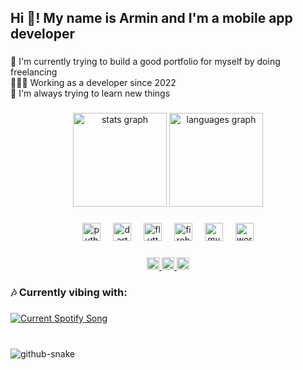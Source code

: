 <h2 align="left">Hi 👋! My name is Armin and I'm a mobile app developer</h2>

###

<p align="left">🛜 I'm currently trying to build a good portfolio for myself by doing freelancing<br>👨🏼‍💻 Working as a developer since 2022<br>🌱 I'm always trying to learn new things</p>

###

<div align="center">
  <img src="https://github-readme-stats.vercel.app/api?username=arminyouuu&hide_title=false&hide_rank=false&show_icons=true&include_all_commits=true&count_private=true&disable_animations=false&theme=dracula&locale=en&hide_border=false" height="150" alt="stats graph"  />
  <img src="https://github-readme-stats.vercel.app/api/top-langs?username=arminyouuu&locale=en&hide_title=false&layout=compact&card_width=320&langs_count=5&theme=dracula&hide_border=false" height="150" alt="languages graph"  />
</div>

###

<div align="center">
  <img src="https://skillicons.dev/icons?i=py" height="29" alt="python logo"  />
  <img width="12" />
  <img src="https://skillicons.dev/icons?i=dart" height="29" alt="dart logo"  />
  <img width="12" />
  <img src="https://skillicons.dev/icons?i=flutter" height="29" alt="flutter logo"  />
  <img width="12" />
  <img src="https://skillicons.dev/icons?i=firebase" height="29" alt="firebase logo"  />
  <img width="12" />
  <img src="https://skillicons.dev/icons?i=mysql" height="29" alt="mysql logo"  />
  <img width="12" />
  <img src="https://skillicons.dev/icons?i=wordpress" height="29" alt="wordpress logo"  />
</div>

###

<div align="center">
  <a href="https://instagram.com/arminyouuu" target="_blank">
    <img src="https://img.shields.io/static/v1?message=Instagram&logo=instagram&label=&color=E4405F&logoColor=white&labelColor=&style=flat" height="20" alt="instagram logo"  />
  </a>
  <a href="mailto:arminyouuuu@gmail.com" target="_blank">
    <img src="https://img.shields.io/static/v1?message=Gmail&logo=gmail&label=&color=D14836&logoColor=white&labelColor=&style=flat" height="20" alt="gmail logo"  />
  </a>
  <a href="https://t.me/arminyouuu" target="_blank">
    <img src="https://img.shields.io/static/v1?message=Telegram&logo=telegram&label=&color=2CA5E0&logoColor=white&labelColor=&style=flat" height="20" alt="telegram logo"  />
  </a>
</div>

<h3 align="left">🎶 Currently vibing with: </h3>

###

<a href="https://alexsmith.pythonanywhere.com/?scan=true&theme=dark">
  <img
    src="https://alexsmith.pythonanywhere.com/?scan=true&theme=dark"
    alt="Current Spotify Song"
  />
</a>

###

<br clear="both">

<picture>
  <source media="(prefers-color-scheme: dark)" srcset="https://raw.githubusercontent.com/tobiasmeyhoefer/tobiasmeyhoefer/output/github-snake-dark.svg" />
  <source media="(prefers-color-scheme: light)" srcset="https://raw.githubusercontent.com/tobiasmeyhoefer/tobiasmeyhoefer/output/github-snake.svg" />
  <img alt="github-snake" src="https://raw.githubusercontent.com/tobiasmeyhoefer/tobiasmeyhoefer/output/github-snake.svg" />
</picture>

###
